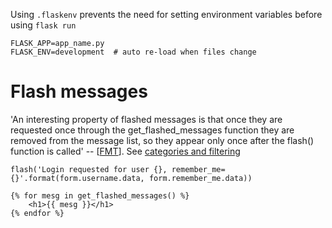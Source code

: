 Using `.flaskenv` prevents the need for setting environment variables before using `flask run`
```
FLASK_APP=app_name.py
FLASK_ENV=development  # auto re-load when files change
```

# Flash messages

'An interesting property of flashed messages is that once they are requested once through the get_flashed_messages function they are removed from the message list, so they appear only once after the flash() function is called' -- [[FMT](https://courses.miguelgrinberg.com/courses/336779/lectures/5185865)]. See [categories and filtering](https://flask.palletsprojects.com/en/1.1.x/patterns/flashing/)

`flash('Login requested for user {}, remember_me={}'.format(form.username.data, form.remember_me.data))`
```
{% for mesg in get_flashed_messages() %}
    <h1>{{ mesg }}</h1>
{% endfor %}
```
